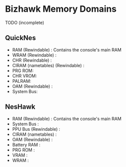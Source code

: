 # Bizhawk Memory Domains

TODO \(incomplete\)

## QuickNes

* RAM \(Rewindable\) : Contains the console's main RAM
* WRAM \(Rewindable\) : 
* CHR \(Rewindable\) : 
* CIRAM \(nametables\) \(Rewindable\) : 
* PRG ROM: 
* CHR VROM: 
* PALRAM: 
* OAM \(Rewindable\) : 
* System Bus:

## NesHawk

* RAM \(Rewindable\) : Contains the console's main RAM
* System Bus : 
* PPU Bus \(Rewindable\) : 
* CIRAM \(nametables\) : 
* OAM \(Rewindable\) : 
* Battery RAM : 
* PRG ROM : 
* VRAM : 
* WRAM :

